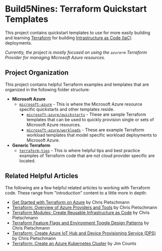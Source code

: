 # Build5Nines: Terraform Quickstart Templates

This project contains quickstart templates to use for more easily building and learning [Terraform](https://build5nines.com/get-started-with-terraform-on-microsoft-azure/) for building [Intrastructure as Code (IaC)](https://build5nines.com/what-is-infrastructure-as-code/) deployments.

_Currently, the project is mostly focused on using the `azurerm` Terraform Provider for managing Microsoft Azure resources._

## Project Organization

This project contains helpful Terraform examples and templates that are organized in the following folder structure:

- **Microsoft Azure**
  - [`microsoft-azure`](microsoft-azure) - This is where the Microsoft Azure resource specific quickstarts and other templates reside.
    - [`microsoft-azure/quickstarts`](microsoft-azure/quickstarts) - These are sample Terraform templates that can be used to quickly provision single or sets of Microsoft Azure resources.
    - [`microsoft-azure/workloads`](microsoft-azure/workloads) - These are example Terraform workload templates that model specific workload deployments to Microsoft Azure.
- **Generic Terraform**
  - [`terraform-tips`](terraform-tips) - This is where helpful tips and best practice examples of Terraform code that are not cloud provider specific are located.

## Related Helpful Articles

The following are a few helpful related articles to working with Terraform code. These range from "introduction" content to a little more in depth:

- [Get Started with Terraform on Azure](https://build5nines.com/get-started-with-terraform-on-microsoft-azure/) by Chris Pietschmann
- [Terraform: Overview of Azure Providers and Tools](https://build5nines.com/terraform-overview-of-azure-providers-and-tools/) by Chris Pietschmann
- [Terraform Modules: Create Reusable Infrastructure as Code](https://build5nines.com/terraform-modules-create-reusable-infrastructure-as-code/) by Chris Pietschmann
- [Terraform Feature Flags and Environment Toggle Design Patterns](https://build5nines.com/terraform-feature-flags-environment-toggle-design-patterns/) by Chris Pietschmann
- [Terraform: Create Azure IoT Hub and Device Provisioning Service (DPS)](https://build5nines.com/terraform-create-azure-iot-hub-and-dps/) by Chris Pietschmann
- [Terraform: Create an Azure Kubernetes Cluster](https://build5nines.com/terraform-create-an-aks-cluster/) by Jim Counts
